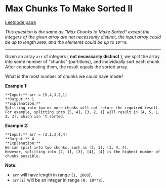 # Max Chunks To Make Sorted II
[Leetcode page](https://leetcode.com/problems/max-chunks-to-make-sorted-ii/description)

_This question is the same as "Max Chunks to Make Sorted" except the integers
of the given array are not necessarily distinct, the input array could be up
to length `2000`, and the elements could be up to `10**8`._

* * *

Given an array `arr` of integers ( **not necessarily distinct** ), we split
the array into some number of "chunks" (partitions), and individually sort
each chunk.  After concatenating them, the result equals the sorted array.

What is the most number of chunks we could have made?

**Example 1:**

    
    
    **Input:** arr = [5,4,3,2,1]
    **Output:** 1
    **Explanation:**
    Splitting into two or more chunks will not return the required result.
    For example, splitting into [5, 4], [3, 2, 1] will result in [4, 5, 1, 2, 3], which isn 't sorted.
    

**Example 2:**

    
    
    **Input:** arr = [2,1,3,4,4]
    **Output:** 4
    **Explanation:**
    We can split into two chunks, such as [2, 1], [3, 4, 4].
    However, splitting into [2, 1], [3], [4], [4] is the highest number of chunks possible.
    

**Note:**

  * `arr` will have length in range `[1, 2000]`.
  * `arr[i]` will be an integer in range `[0, 10**8]`.



